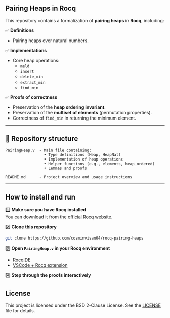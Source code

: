 ## Pairing Heaps in Rocq

This repository contains a formalization of **pairing heaps** in **Rocq**, including:

✅ **Definitions**
- Pairing heaps over natural numbers.

✅ **Implementations**
- Core heap operations:
  - `meld`
  - `insert`
  - `delete_min`
  - `extract_min`
  - `find_min`

✅ **Proofs of correctness**
- Preservation of the **heap ordering invariant**.
- Preservation of the **multiset of elements** (permutation properties).
- Correctness of `find_min` in returning the minimum element.

---

## 📁 Repository structure

```
PairingHeap.v  - Main file containing:
                 • Type definitions (Heap, HeapNat)
                 • Implementation of heap operations
                 • Helper functions (e.g., elements, heap_ordered)
                 • Lemmas and proofs

README.md      - Project overview and usage instructions
```

---

## How to install and run

1️⃣ **Make sure you have Rocq installed**  
You can download it from the [official Rocq website](https://coq.inria.fr/download).

2️⃣ **Clone this repository**
```bash
git clone https://github.com/cosminvisan04/rocq-pairing-heaps
```

3️⃣ **Open `PairingHeap.v` in your Rocq environment**
- [RocqIDE](https://coq.inria.fr/coqide)
- [VSCode + Rocq extension](https://marketplace.visualstudio.com/items?itemName=maximedenes.vscoq)

4️⃣ **Step through the proofs interactively**


## License

This project is licensed under the BSD 2-Clause License. See the [LICENSE](./LICENSE) file for details.
